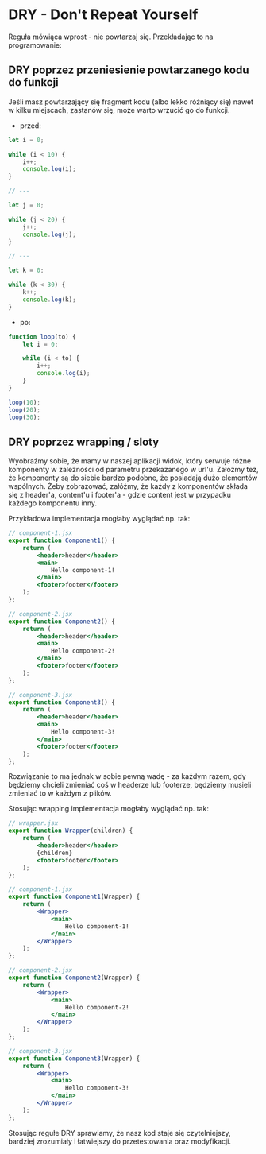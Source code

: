 # DRY - Don't Repeat Yourself

Reguła mówiąca wprost - nie powtarzaj się.
Przekładając to na programowanie:

## DRY poprzez przeniesienie powtarzanego kodu do funkcji

Jeśli masz powtarzający się fragment kodu (albo lekko różniący się)
nawet w kilku miejscach, zastanów się, może warto wrzucić go do funkcji.

* przed:

```js
let i = 0;

while (i < 10) {
    i++;
    console.log(i);
}

// ---

let j = 0;

while (j < 20) {
    j++;
    console.log(j);
}

// ---

let k = 0;

while (k < 30) {
    k++;
    console.log(k);
}

```

* po:

```js
function loop(to) {
    let i = 0;

    while (i < to) {
        i++;
        console.log(i);
    }
}

loop(10);
loop(20);
loop(30);
```

## DRY poprzez wrapping / sloty

Wyobraźmy sobie, że mamy w naszej aplikacji widok, który serwuje różne
komponenty w zależności od parametru przekazanego w url'u.
Załóżmy też, że komponenty są do siebie bardzo podobne, że posiadają
dużo elementów wspólnych. Żeby zobrazować, załóżmy, że każdy z komponentów
składa się z header'a, content'u i footer'a - gdzie content jest w przypadku
każdego komponentu inny.

Przykładowa implementacja mogłaby wyglądać np. tak:

```jsx
// component-1.jsx
export function Component1() {
    return (
        <header>header</header>
        <main>
            Hello component-1!
        </main>
        <footer>footer</footer>
    );
};

// component-2.jsx
export function Component2() {
    return (
        <header>header</header>
        <main>
            Hello component-2!
        </main>
        <footer>footer</footer>
    );
};

// component-3.jsx
export function Component3() {
    return (
        <header>header</header>
        <main>
            Hello component-3!
        </main>
        <footer>footer</footer>
    );
};
```

Rozwiązanie to ma jednak w sobie pewną wadę - za każdym razem, gdy
będziemy chcieli zmieniać coś w headerze lub footerze, będziemy
musieli zmieniać to w każdym z plików.

Stosując wrapping implementacja mogłaby wyglądać np. tak:

```jsx
// wrapper.jsx
export function Wrapper(children) {
    return (
        <header>header</header>
        {children}
        <footer>footer</footer>
    );
};

// component-1.jsx
export function Component1(Wrapper) {
    return (
        <Wrapper>
            <main>
                Hello component-1!
            </main>
        </Wrapper>
    );
};

// component-2.jsx
export function Component2(Wrapper) {
    return (
        <Wrapper>
            <main>
                Hello component-2!
            </main>
        </Wrapper>
    );
};

// component-3.jsx
export function Component3(Wrapper) {
    return (
        <Wrapper>
            <main>
                Hello component-3!
            </main>
        </Wrapper>
    );
};
```

Stosując regułe DRY sprawiamy, że nasz kod staje się czytelniejszy,
bardziej zrozumiały i łatwiejszy do przetestowania oraz modyfikacji.
